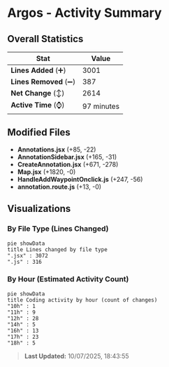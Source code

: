 # Argos - Activity Summary 

## Overall Statistics

| Stat                   | Value                                                             |
| ---------------------- | ----------------------------------------------------------------- |
| **Lines Added** (➕)   | 3001                                          |
| **Lines Removed** (➖) | 387                                        |
| **Net Change** (↕)    | 2614                |
| **Active Time** (⌚)   | 97 minutes |


## Modified Files
- **Annotations.jsx** (+85, -22)
- **AnnotationSidebar.jsx** (+165, -31)
- **CreateAnnotation.jsx** (+671, -278)
- **Map.jsx** (+1820, -0)
- **HandleAddWaypointOnclick.js** (+247, -56)
- **annotation.route.js** (+13, -0)

## Visualizations

### By File Type (Lines Changed)

```mermaid
pie showData
title Lines changed by file type
".jsx" : 3072
".js" : 316
```

### By Hour (Estimated Activity Count)

```mermaid
pie showData
title Coding activity by hour (count of changes)
"10h" : 1
"11h" : 9
"12h" : 28
"14h" : 5
"16h" : 13
"17h" : 23
"18h" : 5
```


> **Last Updated:** 10/07/2025, 18:43:55